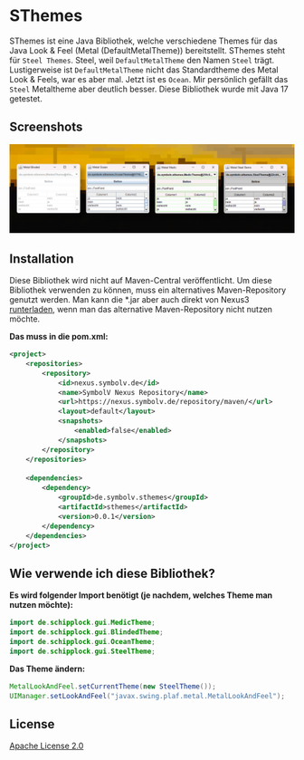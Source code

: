 # SThemes

SThemes ist eine Java Bibliothek, welche verschiedene Themes für das Java Look & Feel (Metal (DefaultMetalTheme)) bereitstellt.
SThemes steht für `Steel Themes`. Steel, weil `DefaultMetalTheme` den Namen `Steel` trägt.
Lustigerweise ist `DefaultMetalTheme` nicht das Standardtheme des Metal Look & Feels, war es aber mal. Jetzt ist es `Ocean`.
Mir persönlich gefällt das `Steel` Metaltheme aber deutlich besser.
Diese Bibliothek wurde mit Java 17 getestet.

## Screenshots

![](screenshots/banner.png)

## Installation

Diese Bibliothek wird nicht auf Maven-Central veröffentlicht.
Um diese Bibliothek verwenden zu können, muss ein alternatives Maven-Repository genutzt werden.
Man kann die *.jar aber auch direkt von Nexus3
[runterladen](https://nexus.symbolv.de/#browse/browse:maven:de%2Fsymbolv%2Fsthemes%2Fsthemes),
wenn man das alternative Maven-Repository nicht nutzen möchte.

**Das muss in die pom.xml:**

```xml
<project>
    <repositories>
        <repository>
            <id>nexus.symbolv.de</id>
            <name>SymbolV Nexus Repository</name>
            <url>https://nexus.symbolv.de/repository/maven/</url>
            <layout>default</layout>
            <snapshots>
                <enabled>false</enabled>
            </snapshots>
        </repository>
    </repositories>

    <dependencies>
        <dependency>
            <groupId>de.symbolv.sthemes</groupId>
            <artifactId>sthemes</artifactId>
            <version>0.0.1</version>
        </dependency>
    </dependencies>
</project>
```

## Wie verwende ich diese Bibliothek?

**Es wird folgender Import benötigt (je nachdem, welches Theme man nutzen möchte):**

```java
import de.schipplock.gui.MedicTheme;
import de.schipplock.gui.BlindedTheme;
import de.schipplock.gui.OceanTheme;
import de.schipplock.gui.SteelTheme;
```

**Das Theme ändern:**

```java
MetalLookAndFeel.setCurrentTheme(new SteelTheme());
UIManager.setLookAndFeel("javax.swing.plaf.metal.MetalLookAndFeel");
```

## License
[Apache License 2.0](https://choosealicense.com/licenses/apache-2.0/)